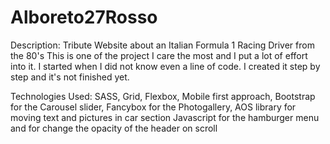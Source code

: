 # Alboreto27Rosso

Description:
Tribute Website about an Italian Formula 1 Racing Driver from the 80's
This is one of the project I care the most and I put a lot of effort into it.
I started when I did not know even a line of code.
I created it step by step and it's not finished yet.

Technologies Used:
SASS,
Grid,
Flexbox,
Mobile first approach,
Bootstrap for the Carousel slider,
Fancybox for the Photogallery,
AOS library for moving text and pictures in car section
Javascript
for the hamburger menu and for change the opacity of the header on scroll
